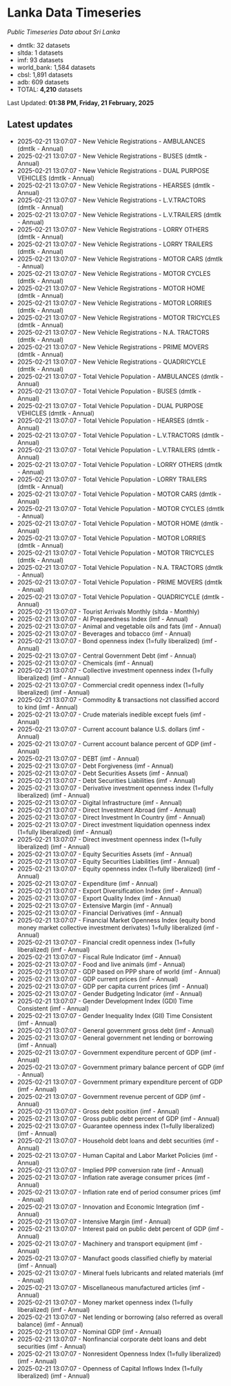 # Lanka Data Timeseries
*Public Timeseries Data about Sri Lanka*

* dmtlk: 32 datasets
* sltda: 1 datasets
* imf: 93 datasets
* world_bank: 1,584 datasets
* cbsl: 1,891 datasets
* adb: 609 datasets
* TOTAL: **4,210** datasets

Last Updated: **01:38 PM, Friday, 21 February, 2025**

## Latest updates

* 2025-02-21 13:07:07 - New Vehicle Registrations - AMBULANCES (dmtlk - Annual)
* 2025-02-21 13:07:07 - New Vehicle Registrations - BUSES (dmtlk - Annual)
* 2025-02-21 13:07:07 - New Vehicle Registrations - DUAL PURPOSE VEHICLES (dmtlk - Annual)
* 2025-02-21 13:07:07 - New Vehicle Registrations - HEARSES (dmtlk - Annual)
* 2025-02-21 13:07:07 - New Vehicle Registrations - L.V.TRACTORS (dmtlk - Annual)
* 2025-02-21 13:07:07 - New Vehicle Registrations - L.V.TRAILERS (dmtlk - Annual)
* 2025-02-21 13:07:07 - New Vehicle Registrations - LORRY OTHERS (dmtlk - Annual)
* 2025-02-21 13:07:07 - New Vehicle Registrations - LORRY TRAILERS (dmtlk - Annual)
* 2025-02-21 13:07:07 - New Vehicle Registrations - MOTOR CARS (dmtlk - Annual)
* 2025-02-21 13:07:07 - New Vehicle Registrations - MOTOR CYCLES (dmtlk - Annual)
* 2025-02-21 13:07:07 - New Vehicle Registrations - MOTOR HOME (dmtlk - Annual)
* 2025-02-21 13:07:07 - New Vehicle Registrations - MOTOR LORRIES (dmtlk - Annual)
* 2025-02-21 13:07:07 - New Vehicle Registrations - MOTOR TRICYCLES (dmtlk - Annual)
* 2025-02-21 13:07:07 - New Vehicle Registrations - N.A. TRACTORS (dmtlk - Annual)
* 2025-02-21 13:07:07 - New Vehicle Registrations - PRIME MOVERS (dmtlk - Annual)
* 2025-02-21 13:07:07 - New Vehicle Registrations - QUADRICYCLE (dmtlk - Annual)
* 2025-02-21 13:07:07 - Total Vehicle Population - AMBULANCES (dmtlk - Annual)
* 2025-02-21 13:07:07 - Total Vehicle Population - BUSES (dmtlk - Annual)
* 2025-02-21 13:07:07 - Total Vehicle Population - DUAL PURPOSE VEHICLES (dmtlk - Annual)
* 2025-02-21 13:07:07 - Total Vehicle Population - HEARSES (dmtlk - Annual)
* 2025-02-21 13:07:07 - Total Vehicle Population - L.V.TRACTORS (dmtlk - Annual)
* 2025-02-21 13:07:07 - Total Vehicle Population - L.V.TRAILERS (dmtlk - Annual)
* 2025-02-21 13:07:07 - Total Vehicle Population - LORRY OTHERS (dmtlk - Annual)
* 2025-02-21 13:07:07 - Total Vehicle Population - LORRY TRAILERS (dmtlk - Annual)
* 2025-02-21 13:07:07 - Total Vehicle Population - MOTOR CARS (dmtlk - Annual)
* 2025-02-21 13:07:07 - Total Vehicle Population - MOTOR CYCLES (dmtlk - Annual)
* 2025-02-21 13:07:07 - Total Vehicle Population - MOTOR HOME (dmtlk - Annual)
* 2025-02-21 13:07:07 - Total Vehicle Population - MOTOR LORRIES (dmtlk - Annual)
* 2025-02-21 13:07:07 - Total Vehicle Population - MOTOR TRICYCLES (dmtlk - Annual)
* 2025-02-21 13:07:07 - Total Vehicle Population - N.A. TRACTORS (dmtlk - Annual)
* 2025-02-21 13:07:07 - Total Vehicle Population - PRIME MOVERS (dmtlk - Annual)
* 2025-02-21 13:07:07 - Total Vehicle Population - QUADRICYCLE (dmtlk - Annual)
* 2025-02-21 13:07:07 - Tourist Arrivals Monthly (sltda - Monthly)
* 2025-02-21 13:07:07 - AI Preparedness Index (imf - Annual)
* 2025-02-21 13:07:07 - Animal and vegetable oils and fats (imf - Annual)
* 2025-02-21 13:07:07 - Beverages and tobacco (imf - Annual)
* 2025-02-21 13:07:07 - Bond openness index (1=fully liberalized) (imf - Annual)
* 2025-02-21 13:07:07 - Central Government Debt (imf - Annual)
* 2025-02-21 13:07:07 - Chemicals (imf - Annual)
* 2025-02-21 13:07:07 - Collective investment openness index (1=fully liberalized) (imf - Annual)
* 2025-02-21 13:07:07 - Commercial credit openness index (1=fully liberalized) (imf - Annual)
* 2025-02-21 13:07:07 - Commodity & transactions not classified accord to kind (imf - Annual)
* 2025-02-21 13:07:07 - Crude materials inedible except fuels (imf - Annual)
* 2025-02-21 13:07:07 - Current account balance U.S. dollars (imf - Annual)
* 2025-02-21 13:07:07 - Current account balance percent of GDP (imf - Annual)
* 2025-02-21 13:07:07 - DEBT (imf - Annual)
* 2025-02-21 13:07:07 - Debt Forgiveness (imf - Annual)
* 2025-02-21 13:07:07 - Debt Securities Assets (imf - Annual)
* 2025-02-21 13:07:07 - Debt Securities Liabilities (imf - Annual)
* 2025-02-21 13:07:07 - Derivative investment openness index (1=fully liberalized) (imf - Annual)
* 2025-02-21 13:07:07 - Digital Infrastructure (imf - Annual)
* 2025-02-21 13:07:07 - Direct Investment Abroad (imf - Annual)
* 2025-02-21 13:07:07 - Direct Investment In Country (imf - Annual)
* 2025-02-21 13:07:07 - Direct investment liquidation openness index (1=fully liberalized) (imf - Annual)
* 2025-02-21 13:07:07 - Direct investment openness index (1=fully liberalized) (imf - Annual)
* 2025-02-21 13:07:07 - Equity Securities Assets (imf - Annual)
* 2025-02-21 13:07:07 - Equity Securities Liabilities (imf - Annual)
* 2025-02-21 13:07:07 - Equity openness index (1=fully liberalized) (imf - Annual)
* 2025-02-21 13:07:07 - Expenditure (imf - Annual)
* 2025-02-21 13:07:07 - Export Diversification Index (imf - Annual)
* 2025-02-21 13:07:07 - Export Quality Index (imf - Annual)
* 2025-02-21 13:07:07 - Extensive Margin (imf - Annual)
* 2025-02-21 13:07:07 - Financial Derivatives (imf - Annual)
* 2025-02-21 13:07:07 - Financial Market Openness Index (equity bond money market collective investment derivates) 1=fully liberalized (imf - Annual)
* 2025-02-21 13:07:07 - Financial credit openness index (1=fully liberalized) (imf - Annual)
* 2025-02-21 13:07:07 - Fiscal Rule Indicator (imf - Annual)
* 2025-02-21 13:07:07 - Food and live animals (imf - Annual)
* 2025-02-21 13:07:07 - GDP based on PPP share of world (imf - Annual)
* 2025-02-21 13:07:07 - GDP current prices (imf - Annual)
* 2025-02-21 13:07:07 - GDP per capita current prices (imf - Annual)
* 2025-02-21 13:07:07 - Gender Budgeting Indicator (imf - Annual)
* 2025-02-21 13:07:07 - Gender Development Index (GDI) Time Consistent (imf - Annual)
* 2025-02-21 13:07:07 - Gender Inequality Index (GII) Time Consistent (imf - Annual)
* 2025-02-21 13:07:07 - General government gross debt (imf - Annual)
* 2025-02-21 13:07:07 - General government net lending or borrowing (imf - Annual)
* 2025-02-21 13:07:07 - Government expenditure percent of GDP (imf - Annual)
* 2025-02-21 13:07:07 - Government primary balance percent of GDP (imf - Annual)
* 2025-02-21 13:07:07 - Government primary expenditure percent of GDP (imf - Annual)
* 2025-02-21 13:07:07 - Government revenue percent of GDP (imf - Annual)
* 2025-02-21 13:07:07 - Gross debt position (imf - Annual)
* 2025-02-21 13:07:07 - Gross public debt percent of GDP (imf - Annual)
* 2025-02-21 13:07:07 - Guarantee openness index (1=fully liberalized) (imf - Annual)
* 2025-02-21 13:07:07 - Household debt loans and debt securities (imf - Annual)
* 2025-02-21 13:07:07 - Human Capital and Labor Market Policies (imf - Annual)
* 2025-02-21 13:07:07 - Implied PPP conversion rate (imf - Annual)
* 2025-02-21 13:07:07 - Inflation rate average consumer prices (imf - Annual)
* 2025-02-21 13:07:07 - Inflation rate end of period consumer prices (imf - Annual)
* 2025-02-21 13:07:07 - Innovation and Economic Integration (imf - Annual)
* 2025-02-21 13:07:07 - Intensive Margin (imf - Annual)
* 2025-02-21 13:07:07 - Interest paid on public debt percent of GDP (imf - Annual)
* 2025-02-21 13:07:07 - Machinery and transport equipment (imf - Annual)
* 2025-02-21 13:07:07 - Manufact goods classified chiefly by material (imf - Annual)
* 2025-02-21 13:07:07 - Mineral fuels lubricants and related materials (imf - Annual)
* 2025-02-21 13:07:07 - Miscellaneous manufactured articles (imf - Annual)
* 2025-02-21 13:07:07 - Money market openness index (1=fully liberalized) (imf - Annual)
* 2025-02-21 13:07:07 - Net lending or borrowing (also referred as overall balance) (imf - Annual)
* 2025-02-21 13:07:07 - Nominal GDP (imf - Annual)
* 2025-02-21 13:07:07 - Nonfinancial corporate debt loans and debt securities (imf - Annual)
* 2025-02-21 13:07:07 - Nonresident Openness Index (1=fully liberalized) (imf - Annual)
* 2025-02-21 13:07:07 - Openness of Capital Inflows Index (1=fully liberalized) (imf - Annual)